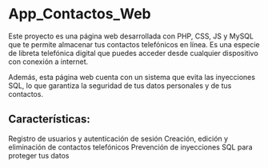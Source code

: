 # App_Contactos_Web

Este proyecto es una página web desarrollada con PHP, CSS, JS y MySQL que te permite almacenar tus contactos telefónicos en línea. Es una especie de libreta telefónica digital que puedes acceder desde cualquier dispositivo con conexión a internet.

Además, esta página web cuenta con un sistema que evita las inyecciones SQL, lo que garantiza la seguridad de tus datos personales y de tus contactos.

## Características:

Registro de usuarios y autenticación de sesión
Creación, edición y eliminación de contactos telefónicos
Prevención de inyecciones SQL para proteger tus datos
